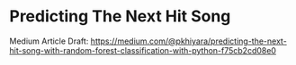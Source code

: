 # Predicting The Next Hit Song

Medium Article Draft: https://medium.com/@pkhiyara/predicting-the-next-hit-song-with-random-forest-classification-with-python-f75cb2cd08e0
